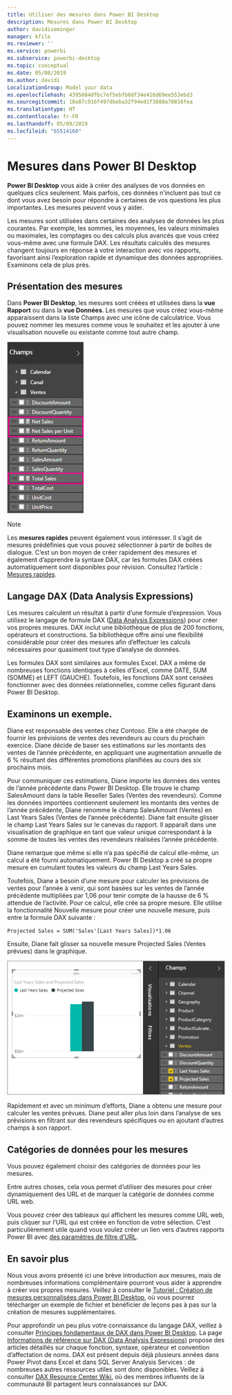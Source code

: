 ```yaml
---
title: Utiliser des mesures dans Power BI Desktop
description: Mesures dans Power BI Desktop
author: davidiseminger
manager: kfile
ms.reviewer: ''
ms.service: powerbi
ms.subservice: powerbi-desktop
ms.topic: conceptual
ms.date: 05/08/2019
ms.author: davidi
LocalizationGroup: Model your data
ms.openlocfilehash: 4395884dfbc7ef5ebfb0df34e416d69ee553ebd3
ms.sourcegitcommit: 10a87c016f497dbeba32f94ed1f3688a70816fea
ms.translationtype: HT
ms.contentlocale: fr-FR
ms.lasthandoff: 05/09/2019
ms.locfileid: "65514160"
---
```

# <a name="measures-in-power-bi-desktop"></a>Mesures dans Power BI Desktop

**Power BI Desktop** vous aide à créer des analyses de vos données en quelques clics seulement. Mais parfois, ces données n’incluent pas tout ce dont vous avez besoin pour répondre à certaines de vos questions les plus importantes. Les mesures peuvent vous y aider.

Les mesures sont utilisées dans certaines des analyses de données les plus courantes. Par exemple, les sommes, les moyennes, les valeurs minimales ou maximales, les comptages ou des calculs plus avancés que vous créez vous-même avec une formule DAX. Les résultats calculés des mesures changent toujours en réponse à votre interaction avec vos rapports, favorisant ainsi l’exploration rapide et dynamique des données appropriées. Examinons cela de plus près.

## <a name="understanding-measures"></a>Présentation des mesures

Dans **Power BI Desktop**, les mesures sont créées et utilisées dans la **vue Rapport** ou dans la **vue Données**. Les mesures que vous créez vous-même apparaissent dans la liste Champs avec une icône de calculatrice. Vous pouvez nommer les mesures comme vous le souhaitez et les ajouter à une visualisation nouvelle ou existante comme tout autre champ.

![](media/desktop-measures/measuresinpbid_measinfieldlist.png)

> [!NOTE]
> Les **mesures rapides** peuvent également vous intéresser. Il s’agit de mesures prédéfinies que vous pouvez sélectionner à partir de boîtes de dialogue. C’est un bon moyen de créer rapidement des mesures et également d’apprendre la syntaxe DAX, car les formules DAX créées automatiquement sont disponibles pour révision. Consultez l’article : [Mesures rapides](desktop-quick-measures.md).
> 
> 

## <a name="data-analysis-expressions"></a>Langage DAX (Data Analysis Expressions)

Les mesures calculent un résultat à partir d’une formule d’expression. Vous utilisez le langage de formule DAX ([Data Analysis Expressions](https://msdn.microsoft.com/library/gg413422.aspx)) pour créer vos propres mesures. DAX inclut une bibliothèque de plus de 200 fonctions, opérateurs et constructions. Sa bibliothèque offre ainsi une flexibilité considérable pour créer des mesures afin d’effectuer les calculs nécessaires pour quasiment tout type d’analyse de données.

Les formules DAX sont similaires aux formules Excel. DAX a même de nombreuses fonctions identiques à celles d’Excel, comme DATE, SUM (SOMME) et LEFT (GAUCHE). Toutefois, les fonctions DAX sont censées fonctionner avec des données relationnelles, comme celles figurant dans Power BI Desktop.

## <a name="lets-look-at-an-example"></a>Examinons un exemple.
Diane est responsable des ventes chez Contoso. Elle a été chargée de fournir les prévisions de ventes des revendeurs au cours du prochain exercice. Diane décide de baser ses estimations sur les montants des ventes de l’année précédente, en appliquant une augmentation annuelle de 6 % résultant des différentes promotions planifiées au cours des six prochains mois.

Pour communiquer ces estimations, Diane importe les données des ventes de l’année précédente dans Power BI Desktop. Elle trouve le champ SalesAmount dans la table Reseller Sales (Ventes des revendeurs). Comme les données importées contiennent seulement les montants des ventes de l’année précédente, Diane renomme le champ SalesAmount (Ventes) en Last Years Sales (Ventes de l’année précédente). Diane fait ensuite glisser le champ Last Years Sales sur le canevas du rapport. Il apparaît dans une visualisation de graphique en tant que valeur unique correspondant à la somme de toutes les ventes des revendeurs réalisées l’année précédente.

Diane remarque que même si elle n’a pas spécifié de calcul elle-même, un calcul a été fourni automatiquement. Power BI Desktop a créé sa propre mesure en cumulant toutes les valeurs du champ Last Years Sales.

Toutefois, Diane a besoin d’une mesure pour calculer les prévisions de ventes pour l’année à venir, qui sont basées sur les ventes de l’année précédente multipliées par 1,06 pour tenir compte de la hausse de 6 % attendue de l’activité. Pour ce calcul, elle crée sa propre mesure. Elle utilise la fonctionnalité Nouvelle mesure pour créer une nouvelle mesure, puis entre la formule DAX suivante :

    Projected Sales = SUM('Sales'[Last Years Sales])*1.06

Ensuite, Diane fait glisser sa nouvelle mesure Projected Sales (Ventes prévues) dans le graphique.

![](media/desktop-measures/measuresinpbid_lastyearsales.png)

Rapidement et avec un minimum d’efforts, Diane a obtenu une mesure pour calculer les ventes prévues. Diane peut aller plus loin dans l’analyse de ses prévisions en filtrant sur des revendeurs spécifiques ou en ajoutant d’autres champs à son rapport.

## <a name="data-categories-for-measures"></a>Catégories de données pour les mesures

Vous pouvez également choisir des catégories de données pour les mesures. 

Entre autres choses, cela vous permet d’utiliser des mesures pour créer dynamiquement des URL et de marquer la catégorie de données comme URL web. 

Vous pouvez créer des tableaux qui affichent les mesures comme URL web, puis cliquer sur l’URL qui est créée en fonction de votre sélection. C’est particulièrement utile quand vous voulez créer un lien vers d’autres rapports Power BI avec [des paramètres de filtre d’URL](service-url-filters.md).

## <a name="learn-more"></a>En savoir plus
Nous vous avons présenté ici une brève introduction aux mesures, mais de nombreuses informations complémentaire pourront vous aider à apprendre à créer vos propres mesures. Veillez à consulter le [Tutoriel : Création de mesures personnalisées dans Power BI Desktop](desktop-tutorial-create-measures.md), où vous pourrez télécharger un exemple de fichier et bénéficier de leçons pas à pas sur la création de mesures supplémentaires.  

Pour approfondir un peu plus votre connaissance du langage DAX, veillez à consulter [Principes fondamentaux de DAX dans Power BI Desktop](desktop-quickstart-learn-dax-basics.md). La page [Informations de référence sur DAX (Data Analysis Expressions)](https://msdn.microsoft.com/library/gg413422.aspx) propose des articles détaillés sur chaque fonction, syntaxe, opérateur et convention d’affectation de noms. DAX est présent depuis déjà plusieurs années dans Power Pivot dans Excel et dans SQL Server Analysis Services : de nombreuses autres ressources utiles sont donc disponibles. Veillez à consulter [DAX Resource Center Wiki](http://social.technet.microsoft.com/wiki/contents/articles/1088.dax-resource-center.aspx), où des membres influents de la communauté BI partagent leurs connaissances sur DAX.



